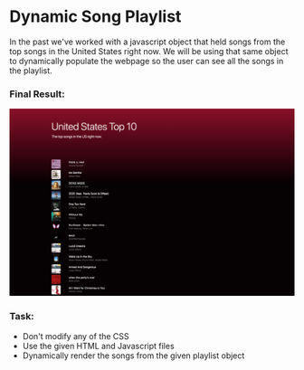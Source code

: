 # Dynamic Song Playlist

In the past we've worked with a javascript object that held songs from the top songs in the United States right now. We will be using that same object to dynamically populate the webpage so the user can see all the songs in the playlist.

### Final Result:
![final](spotify_playlist_final.png)

### Task:

- Don't modify any of the CSS
- Use the given HTML and Javascript files
- Dynamically render the songs from the given playlist object
